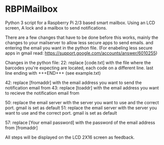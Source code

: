 # RBPIMailbox
Python 3 script for a Raspberry Pi 2/3 based smart mailbox. Using an LCD screen, A lock and a mailbox to send notifications.

There are a few changes that have to be done before this works, mainly the changes to your mailserver to allow less secure apps to send emails. and entering the email you want in the python file. (For enabeling less secure apps in gmail read: https://support.google.com/accounts/answer/6010255)

Changes in the python file:
22: replace [code.txt] with the file where the barcodes you're expecting are located, each code on a different line. last line ending with +++END+++ (see example.txt)

42: replace [fromaddr] with the email address you want to send the notification email from
43: replace [toaddr] with the email address you want to recieve the notification email from

50: replace the email server with the server you want to use and the correct port. gmail is set as default
51: replace the email server with the server you want to use and the correct port. gmail is set as default

57: replace [Your email password] with the password of the email address from [fromaddr]

All steps will be displayed on the LCD 2X16 screen as feedback.
